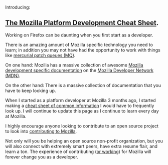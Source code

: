 Introducing:
## [The Mozilla Platform Development Cheat Sheet][1].

Working on Firefox can be daunting when you first start as a developer.  

There is an amazing amount of Mozilla specific technology you need to learn; in addition you may not have had the opportunity to work with things like [mercurial patch queues (MQ)][4].

On one hand: Mozilla has a massive collection of awesome [Mozilla development specific documentation][3] on the [Mozilla Developer Network (MDN)][5].

On the other hand: There is a massive collection of documentation that you have to keep looking up.

When I started as a platform developer at Mozilla 3 months ago, I started making a [cheat sheet of common information][1] I would have to frequently look up.
I will continue to update this page as I continue to learn every day at Mozilla.

I highly encourage anyone looking to contribute to an open source project to look into [contributing to Mozilla][2].

Not only will you be helping an open source non-profit organization, but you will also connect with extremely smart peers, have extra resume flair, and learn a ton.  The experience of contributing ([or working][6]) for Mozilla will forever change you as a developer.


[1]: https://brianbondy.com/mozilla/cheatsheet/
[2]: http://www.mozilla.org/contribute/
[3]: https://developer.mozilla.org/En/Developer_Guide
[4]: http://mercurial.selenic.com/wiki/MqExtension
[5]: https://developer.mozilla.org/en-US/
[6]: http://www.mozilla.org/en-US/about/careers.html
